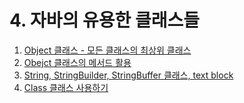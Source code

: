 #  4. 자바의 유용한 클래스들

01. [Object 클래스 - 모든 클래스의 최상위 클래스](./01.%20Object%20%ED%81%B4%EB%9E%98%EC%8A%A4%20-%20%EB%AA%A8%EB%93%A0%20%ED%81%B4%EB%9E%98%EC%8A%A4%EC%9D%98%20%EC%B5%9C%EC%83%81%EC%9C%84%20%ED%81%B4%EB%9E%98%EC%8A%A4/)
02. [Obejct 클래스의 메서드 활용](./02.%20Obejct%20%ED%81%B4%EB%9E%98%EC%8A%A4%EC%9D%98%20%EB%A9%94%EC%84%9C%EB%93%9C%20%ED%99%9C%EC%9A%A9/)
03. [String, StringBuilder, StringBuffer 클래스, text block](./03.%20String%2C%20StringBuilder%2C%20StringBuffer%20%ED%81%B4%EB%9E%98%EC%8A%A4%2C%20text%20block/)
04. [Class 클래스 사용하기](./04.%20Class%20%ED%81%B4%EB%9E%98%EC%8A%A4%20%EC%82%AC%EC%9A%A9%ED%95%98%EA%B8%B0/)

